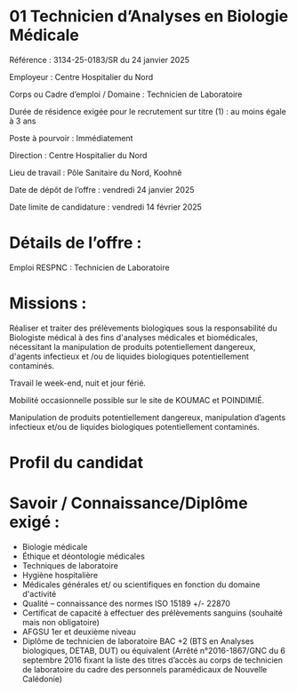 # 01 Technicien d’Analyses en Biologie Médicale

Référence : 3134-25-0183/SR du 24 janvier 2025

Employeur : Centre Hospitalier du Nord

Corps ou Cadre d’emploi / Domaine : Technicien de Laboratoire

Durée de résidence exigée pour le recrutement sur titre (1) : au moins égale à 3 ans

Poste à pourvoir : Immédiatement

Direction : Centre Hospitalier du Nord

Lieu de travail : Pôle Sanitaire du Nord, Koohnê

Date de dépôt de l’offre : vendredi 24 janvier 2025

Date limite de candidature : vendredi 14 février 2025

# Détails de l’offre :

Emploi RESPNC : Technicien de Laboratoire

# Missions :

Réaliser et traiter des prélèvements biologiques sous la responsabilité du Biologiste médical à des fins d'analyses médicales et biomédicales, nécessitant la manipulation de produits potentiellement dangereux, d'agents infectieux et /ou de liquides biologiques potentiellement contaminés.

Travail le week-end, nuit et jour férié.

Mobilité occasionnelle possible sur le site de KOUMAC et POINDIMIÉ.

Manipulation de produits potentiellement dangereux, manipulation d’agents infectieux et/ou de liquides biologiques potentiellement contaminés.

# Profil du candidat

# Savoir / Connaissance/Diplôme exigé :

- Biologie médicale
- Éthique et déontologie médicales
- Techniques de laboratoire
- Hygiène hospitalière
- Médicales générales et/ ou scientifiques en fonction du domaine d'activité
- Qualité – connaissance des normes ISO 15189 +/- 22870
- Certificat de capacité à effectuer des prélèvements sanguins (souhaité mais non obligatoire)
- AFGSU 1er et deuxième niveau
- Diplôme de technicien de laboratoire BAC +2 (BTS en Analyses biologiques, DETAB, DUT) ou équivalent (Arrêté n°2016-1867/GNC du 6 septembre 2016 fixant la liste des titres d’accès au corps de technicien de laboratoire du cadre des personnels paramédicaux de Nouvelle Calédonie)